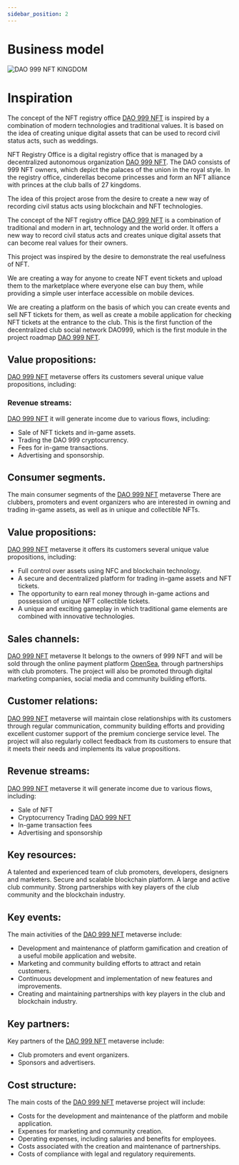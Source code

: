 ```yaml
---
sidebar_position: 2
---
```


# Business model

![DAO 999 NFT KINGDOM](https://media.discordapp.net/attachments/1010903135105060917/1079628459002839100/Server_Serverlesskiy_In_a_far_far_away_country_in_the_Kingdom_o_e1224671-2763-46f3-80e6-727ddf6f4ee4.png?width=1842&height=1228)

# Inspiration

The concept of the NFT registry office [DAO 999 NFT](https://www.xdao.app/137/dao/0x8e7b1334d184c04B2DAc1dfF03F7fE290e5A5a47) is inspired by a combination of modern technologies and traditional values. It is based on the idea of creating unique digital assets that can be used to record civil status acts, such as weddings.

NFT Registry Office is a digital registry office that is managed by a decentralized autonomous organization [DAO 999 NFT](https://www.xdao.app/137/dao/0x8e7b1334d184c04B2DAc1dfF03F7fE290e5A5a47). The DAO consists of 999 NFT owners, which depict the palaces of the union in the royal style. In the registry office, cinderellas become princesses and form an NFT alliance with princes at the club balls of 27 kingdoms.

The idea of this project arose from the desire to create a new way of recording civil status acts using blockchain and NFT technologies.

The concept of the NFT registry office [DAO 999 NFT](https://www.xdao.app/137/dao/0x8e7b1334d184c04B2DAc1dfF03F7fE290e5A5a47) is a combination of traditional and modern in art, technology and the world order. It offers a new way to record civil status acts and creates unique digital assets that can become real values for their owners.

This project was inspired by the desire to demonstrate the real usefulness of NFT.

We are creating a way for anyone to create NFT event tickets and upload them to the marketplace where everyone else can buy them, while providing a simple user interface accessible on mobile devices.

We are creating a platform on the basis of which you can create events and sell NFT tickets for them, as well as create a mobile application for checking NFT tickets at the entrance to the club. This is the first function of the decentralized club social network DAO999, which is the first module in the project roadmap [DAO 999 NFT](https://www.xdao.app/137/dao/0x8e7b1334d184c04B2DAc1dfF03F7fE290e5A5a47).

## Value propositions:

[DAO 999 NFT](https://www.xdao.app/137/dao/0x8e7b1334d184c04B2DAc1dfF03F7fE290e5A5a47) metaverse offers its customers several unique value propositions, including:

### Revenue streams:

[DAO 999 NFT](https://www.xdao.app/137/dao/0x8e7b1334d184c04B2DAc1dfF03F7fE290e5A5a47) it will generate income due to various flows, including:

- Sale of NFT tickets and in-game assets.
- Trading the DAO 999 cryptocurrency.
- Fees for in-game transactions.
- Advertising and sponsorship.

## Consumer segments.

The main consumer segments of the [DAO 999 NFT](https://www.xdao.app/137/dao/0x8e7b1334d184c04B2DAc1dfF03F7fE290e5A5a47) metaverse There are clubbers, promoters and event organizers who are interested in owning and trading in-game assets, as well as in unique and collectible NFTs.

## Value propositions:

[DAO 999 NFT](https://www.xdao.app/137/dao/0x8e7b1334d184c04B2DAc1dfF03F7fE290e5A5a47) metaverse it offers its customers several unique value propositions, including:

- Full control over assets using NFC and blockchain technology.
- A secure and decentralized platform for trading in-game assets and NFT tickets.
- The opportunity to earn real money through in-game actions and possession of unique NFT collectible tickets.
- A unique and exciting gameplay in which traditional game elements are combined with innovative technologies.

## Sales channels:

[DAO 999 NFT](https://www.xdao.app/137/dao/0x8e7b1334d184c04B2DAc1dfF03F7fE290e5A5a47) metaverse It belongs to the owners of 999 NFT and will be sold through the online payment platform [OpenSea](https://opensea.io/999kingdom), through partnerships with club promoters. The project will also be promoted through digital marketing companies, social media and community building efforts.

## Customer relations:

[DAO 999 NFT](https://www.xdao.app/137/dao/0x8e7b1334d184c04B2DAc1dfF03F7fE290e5A5a47) metaverse will maintain close relationships with its customers through regular communication, community building efforts and providing excellent customer support of the premium concierge service level. The project will also regularly collect feedback from its customers to ensure that it meets their needs and implements its value propositions.

## Revenue streams:

[DAO 999 NFT](https://www.xdao.app/137/dao/0x8e7b1334d184c04B2DAc1dfF03F7fE290e5A5a47) metaverse it will generate income due to various flows, including:

- Sale of NFT
- Cryptocurrency Trading [DAO 999 NFT](https://www.xdao.app/137/dao/0x8e7b1334d184c04B2DAc1dfF03F7fE290e5A5a47)
- In-game transaction fees
- Advertising and sponsorship

## Key resources:

A talented and experienced team of club promoters, developers, designers and marketers.
Secure and scalable blockchain platform.
A large and active club community.
Strong partnerships with key players of the club community and the blockchain industry.

## Key events:

The main activities of the [DAO 999 NFT](https://www.xdao.app/137/dao/0x8e7b1334d184c04B2DAc1dfF03F7fE290e5A5a47) metaverse include:

- Development and maintenance of platform gamification and creation of a useful mobile application and website.
- Marketing and community building efforts to attract and retain customers.
- Continuous development and implementation of new features and improvements.
- Creating and maintaining partnerships with key players in the club and blockchain industry.

## Key partners:

Key partners of the [DAO 999 NFT](https://www.xdao.app/137/dao/0x8e7b1334d184c04B2DAc1dfF03F7fE290e5A5a47) metaverse include:

- Club promoters and event organizers.
- Sponsors and advertisers.

## Cost structure:

The main costs of the [DAO 999 NFT](https://www.xdao.app/137/dao/0x8e7b1334d184c04B2DAc1dfF03F7fE290e5A5a47) metaverse project will include:

- Costs for the development and maintenance of the platform and mobile application.
- Expenses for marketing and community creation.
- Operating expenses, including salaries and benefits for employees.
- Costs associated with the creation and maintenance of partnerships.
- Costs of compliance with legal and regulatory requirements.

